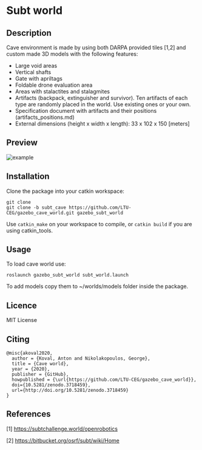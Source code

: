Subt world
=============

## Description

Cave environment is made by using both DARPA provided tiles [1,2] and custom made 3D models with the following features:

* Large void areas
* Vertical shafts
* Gate with apriltags
* Foldable drone evaluation area
* Areas with stalactites and stalagmites
* Artifacts (backpack, extinguisher and survivor). Ten artifacts of each type are randomly placed in the world. Use existing ones or your own.
* Specification document with artifacts and their positions (artifacts_positions.md)
* External dimensions (height x width x length): 33 x 102 x 150 [meters]

## Preview
![example](https://imgur.com/9Fqomqs)


## Installation

Clone the package into your catkin workspace:
```
git clone 
git clone -b subt_cave https://github.com/LTU-CEG/gazebo_cave_world.git gazebo_subt_world

```
Use `catkin_make` on your workspace to compile, or `catkin build` if you are using catkin_tools.

## Usage

To load cave world use:
```
roslaunch gazebo_subt_world subt_world.launch
```

To add models copy them to ~/worlds/models folder inside the package.

## Licence

MIT License

## Citing

```
@misc{akoval2020,
  author = {Koval, Anton and Nikolakopoulos, George},
  title = {Cave world},
  year = {2020},
  publisher = {GitHub},
  howpublished = {\url{https://github.com/LTU-CEG/gazebo_cave_world}},
  doi={10.5281/zenodo.3718459},
  url={http://doi.org/10.5281/zenodo.3718459}
}
```

## References

[1] https://subtchallenge.world/openrobotics

[2] https://bitbucket.org/osrf/subt/wiki/Home
